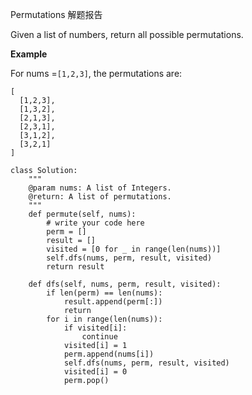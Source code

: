 Permutations 解题报告

Given a list of numbers, return all possible permutations.

**Example**

For nums =`[1,2,3]`, the permutations are:

```
[
  [1,2,3],
  [1,3,2],
  [2,1,3],
  [2,3,1],
  [3,1,2],
  [3,2,1]
]

```

```
class Solution:
    """
    @param nums: A list of Integers.
    @return: A list of permutations.
    """
    def permute(self, nums):
        # write your code here
        perm = []
        result = []
        visited = [0 for _ in range(len(nums))]
        self.dfs(nums, perm, result, visited)
        return result

    def dfs(self, nums, perm, result, visited):
        if len(perm) == len(nums):
            result.append(perm[:])
            return
        for i in range(len(nums)):
            if visited[i]:
                continue
            visited[i] = 1
            perm.append(nums[i])
            self.dfs(nums, perm, result, visited)
            visited[i] = 0
            perm.pop()


```



